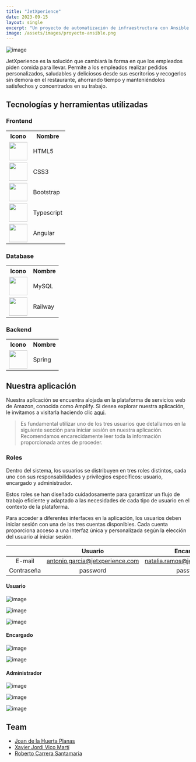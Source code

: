 ```yaml
---
title: "JetXperience"
date: 2023-09-15
layout: single
excerpt: "Un proyecto de automatización de infraestructura con Ansible y RHEL."
image: /assets/images/proyecto-ansible.png
---
```


![image](https://github.com/xaco04/team6-fe-gc-proyecto-final-angular-08-2023/assets/93447803/f2c977e2-0be8-4c4b-81b5-4740dddeb7ae)


JetXperience es la solución que cambiará la forma en que los empleados piden comida para llevar. 
Permite a los empleados realizar pedidos personalizados, saludables y deliciosos desde sus escritorios y recogerlos sin demora en el restaurante, ahorrando tiempo y manteniéndolos satisfechos y concentrados en su trabajo.

## Tecnologías y herramientas utilizadas

### Frontend
<table>
  <tr>
    <th>Icono</th>
    <th>Nombre</th>
  </tr>
  <tr>
    <td><img src="https://github.com/xaco04/team6-fe-gc-proyecto-final-angular-08-2023/assets/93447803/cdfc913d-f1cf-457e-be9c-06e14cedf758" width="50" height="50"></td>
    <td>HTML5</td>
  </tr>
  <tr>
    <td><img src="https://github.com/xaco04/team6-fe-gc-proyecto-final-angular-08-2023/assets/93447803/461d9235-b067-442e-a1ba-99fe3c352eaf" width="50" height="50"></td>
    <td>CSS3</td>
  </tr>
  <tr>
    <td><img src="https://github.com/xaco04/team6-fe-gc-proyecto-final-angular-08-2023/assets/93447803/69ab8048-296e-49d2-b449-658413d63d94" width="50" height="50"></td>
    <td>Bootstrap</td>
  </tr>
  <tr>
    <td><img src="https://github.com/xaco04/team6-fe-gc-proyecto-final-angular-08-2023/assets/93447803/ae241788-60df-449a-9e79-706bf223f70e" width="50" height="50"></td>
    <td>Typescript</td>
  </tr>
  <tr>
    <td><img src="https://github.com/xaco04/team6-fe-gc-proyecto-final-angular-08-2023/assets/93447803/3f52d9ad-1bd6-4125-a23c-01547939669c" width="50" height="50"></td>
    <td>Angular</td>
  </tr>
</table>

### Database
<table>
  <tr>
    <th>Icono</th>
    <th>Nombre</th>
  </tr>
  <tr>
    <td><img src="https://github.com/xaco04/team6-fe-gc-proyecto-final-angular-08-2023/assets/93447803/606ca528-04c5-4421-8a75-6351d82ee321" width="50" height="50"></td>
    <td>MySQL</td>
  </tr>
  <tr>
    <td><img src="https://github.com/xaco04/team6-fe-gc-proyecto-final-angular-08-2023/assets/93447803/615dff6c-9282-4c1b-a800-919669d2e57b" width="50" height="50"></td>
    <td>Railway</td>
  </tr>
</table>

### Backend 
<table>
  <tr>
    <th>Icono</th>
    <th>Nombre</th>
  </tr>
  <tr>
    <td><img src="https://github.com/xaco04/team6-fe-gc-proyecto-final-angular-08-2023/assets/93447803/8f93841d-2b41-4e87-8b7c-9bb205fc386e" width="50" height="50"></td>
    <td>Spring</td>
  </tr>
</table>




## Nuestra aplicación

Nuestra aplicación se encuentra alojada en la plataforma de servicios web de Amazon, conocida como Amplify. Si desea explorar nuestra aplicación, le invitamos a visitarla haciendo clic [aqui](https://main.dvpioe88mwwf7.amplifyapp.com/).

> Es fundamental utilizar uno de los tres usuarios que detallamos en la siguiente sección para iniciar sesión en nuestra aplicación. Recomendamos encarecidamente leer toda la información proporcionada antes de proceder.

### Roles

Dentro del sistema, los usuarios se distribuyen en tres roles distintos, cada uno con sus responsabilidades y privilegios específicos: usuario, encargado y administrador. 

Estos roles se han diseñado cuidadosamente para garantizar un flujo de trabajo eficiente y adaptado a las necesidades de cada tipo de usuario en el contexto de la plataforma.

Para acceder a diferentes interfaces en la aplicación, los usuarios deben iniciar sesión con una de las tres cuentas disponibles. Cada cuenta proporciona acceso a una interfaz única y personalizada según la elección del usuario al iniciar sesión.

|            |                 Usuario           |               Encargado           |             Administrador            |
|:----------:|:---------------------------------:|:---------------------------------:|:------------------------------------:|
| E-mail     | antonio.garcia@jetxperience.com |  natalia.ramos@jetxperience.com     |  adriatgn98@jetxperience.com          |
| Contraseña | password                         | password                            |  password                            |


#### Usuario

![image](https://github.com/xaco04/team6-fe-gc-proyecto-final-angular-08-2023/assets/93447803/04cac109-b92f-416e-b8fb-2d35fd688198)


![image](https://github.com/xaco04/team6-fe-gc-proyecto-final-angular-08-2023/assets/93447803/6d5ce92f-b8ce-4e09-a230-2a00e265fdd1)


![image](https://github.com/xaco04/team6-fe-gc-proyecto-final-angular-08-2023/assets/93447803/72a1ec28-a8a2-4c76-b01d-16d45ee07023)


#### Encargado

![image](https://github.com/xaco04/team6-fe-gc-proyecto-final-angular-08-2023/assets/93447803/a740fe20-c42c-469c-b7a9-352880e99c72)


![image](https://github.com/xaco04/team6-fe-gc-proyecto-final-angular-08-2023/assets/93447803/3bed4f07-4f28-41d9-9bfe-8d9313ecda19)


#### Administrador

![image](https://github.com/xaco04/team6-fe-gc-proyecto-final-angular-08-2023/assets/93447803/981754cf-fd6d-41f4-9921-81795a2a4277)


![image](https://github.com/xaco04/team6-fe-gc-proyecto-final-angular-08-2023/assets/93447803/3274af34-5507-40b7-b1fd-f15674fe078f)


![image](https://github.com/xaco04/team6-fe-gc-proyecto-final-angular-08-2023/assets/93447803/cadb2c43-a6b6-45e7-bd3e-7b2a028c4980)




## Team

* [Joan de la Huerta Planas](https://github.com/joandelahuerta)
* [Xavier Jordi Vico Martí](https://github.com/xaco04)
* [Roberto Carrera Santamaria](https://github.com/RobertoCarrera)


